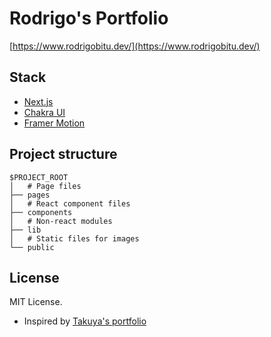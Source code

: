 # Rodrigo's Portfolio

[https://www.rodrigobitu.dev/](https://www.rodrigobitu.dev/)

## Stack

- [Next.js](https://nextjs.org/)
- [Chakra UI](https://chakra-ui.com/)
- [Framer Motion](https://www.framer.com/motion/)

## Project structure

```
$PROJECT_ROOT
│   # Page files
├── pages
│   # React component files
├── components
│   # Non-react modules
├── lib
│   # Static files for images
└── public
```

## License

MIT License.

- Inspired by [Takuya's portfolio](https://www.craftz.dog/)